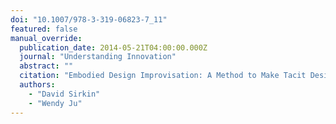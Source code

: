 ```yaml
---
doi: "10.1007/978-3-319-06823-7_11"
featured: false
manual_override:
  publication_date: 2014-05-21T04:00:00.000Z
  journal: "Understanding Innovation"
  abstract: ""
  citation: "Embodied Design Improvisation: A Method to Make Tacit Design Knowledge Explicit and Usable (2014)"
  authors:
    - "David Sirkin"
    - "Wendy Ju"
---
```


<!-- You can add additional content about this publication here if needed -->
